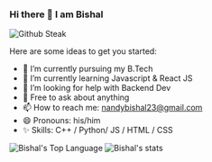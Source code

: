 ### Hi there 👋 I am Bishal
![Github Steak](https://github-readme-streak-stats.herokuapp.com/?user=nandybishal23)

Here are some ideas to get you started:

- 🔭 I’m currently pursuing my B.Tech 
- 🌱 I’m currently learning Javascript & React JS
- 🤔 I’m looking for help with Backend Dev
- 💬 Free to ask about anything
- 📫 How to reach me: nandybishal23@gmail.com
- 😄 Pronouns: his/him
- ✨ Skills: C++ / Python/ JS / HTML / CSS

![Bishal's Top Language](https://github-readme-stats.vercel.app/api/top-langs/?username=nandybishal23&show_icons=true&theme=radical) ![Bishal's stats](https://github-readme-stats.vercel.app/api?username=nandybishal23&show_icons=true&theme=radical)



